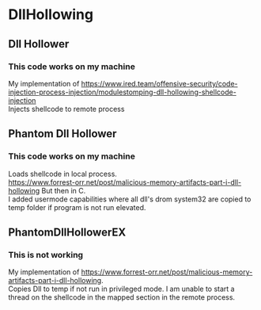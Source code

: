 # DllHollowing

## Dll Hollower
### This code works on my machine
My implementation of https://www.ired.team/offensive-security/code-injection-process-injection/modulestomping-dll-hollowing-shellcode-injection  
Injects shellcode to remote process

## Phantom Dll Hollower
### This code works on my machine
Loads shellcode in local process.  
https://www.forrest-orr.net/post/malicious-memory-artifacts-part-i-dll-hollowing But then in C.  
I added usermode capabilities where all dll's drom system32 are copied to temp folder if program is not run elevated.

## PhantomDllHollowerEX
### This is not working
My implementation of https://www.forrest-orr.net/post/malicious-memory-artifacts-part-i-dll-hollowing.  
Copies Dll to temp if not run in privileged mode. I am unable to start a thread on the shellcode in the mapped section in the remote process.
